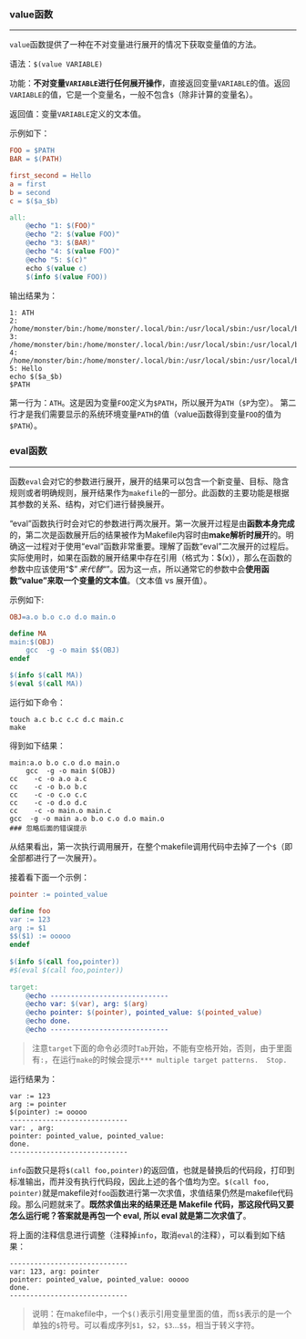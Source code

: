 ### value函数

---

`value`函数提供了一种在不对变量进行展开的情况下获取变量值的方法。

语法：`$(value VARIABLE)`

功能：**不对变量`VARIABLE`进行任何展开操作**，直接返回变量`VARIABLE`的值。返回`VARIABLE`的值，它是一个变量名，一般不包含`$`（除非计算的变量名）。

返回值：变量`VARIABLE`定义的文本值。

示例如下：

```makefile
FOO = $PATH
BAR = $(PATH)

first_second = Hello
a = first
b = second
c = $($a_$b)

all:
	@echo "1: $(FOO)"
	@echo "2: $(value FOO)"
	@echo "3: $(BAR)"
	@echo "4: $(value FOO)"
	@echo "5: $(c)"
	echo $(value c)
	$(info $(value FOO))
```

输出结果为：

```shell
1: ATH
2: /home/monster/bin:/home/monster/.local/bin:/usr/local/sbin:/usr/local/bin:/usr/sbin:/usr/bin:/sbin:/bin:/usr/games:/usr/local/games:/snap/bin
3: /home/monster/bin:/home/monster/.local/bin:/usr/local/sbin:/usr/local/bin:/usr/sbin:/usr/bin:/sbin:/bin:/usr/games:/usr/local/games:/snap/bin
4: /home/monster/bin:/home/monster/.local/bin:/usr/local/sbin:/usr/local/bin:/usr/sbin:/usr/bin:/sbin:/bin:/usr/games:/usr/local/games:/snap/bin
5: Hello
echo $($a_$b)
$PATH
```

第一行为：`ATH`。这是因为变量`FOO`定义为`$PATH`，所以展开为`ATH`（`$P`为空）。 第二行才是我们需要显示的系统环境变量`PATH`的值（value函数得到变量`FOO`的值为`$PATH`）。

### eval函数

---

函数`eval`会对它的参数进行展开，展开的结果可以包含一个新变量、目标、隐含规则或者明确规则，展开结果作为`makefile`的一部分。此函数的主要功能是根据其参数的关系、结构，对它们进行替换展开。

“eval”函数执行时会对它的参数进行两次展开。第一次展开过程是由**函数本身完成**的，第二次是函数展开后的结果被作为Makefile内容时由**make解析时展开**的。明确这一过程对于使用“eval”函数非常重要。理解了函数“eval”二次展开的过程后。实际使用时，如果在函数的展开结果中存在引用（格式为：\$(x)），那么在函数的参数中应该使用“$$”来代替“$”。因为这一点，所以通常它的参数中会**使用函数“value”来取一个变量的文本值**。（文本值 vs 展开值）。

示例如下:

```makefile
OBJ=a.o b.o c.o d.o main.o

define MA
main:$(OBJ)
	gcc  -g -o main $$(OBJ)
endef

$(info $(call MA))
$(eval $(call MA))
```

运行如下命令：

```shell
touch a.c b.c c.c d.c main.c
make
```

得到如下结果：

```shell
main:a.o b.o c.o d.o main.o
	gcc  -g -o main $(OBJ)
cc    -c -o a.o a.c
cc    -c -o b.o b.c
cc    -c -o c.o c.c
cc    -c -o d.o d.c
cc    -c -o main.o main.c
gcc  -g -o main a.o b.o c.o d.o main.o
### 忽略后面的错误提示
```

从结果看出，第一次执行调用展开，在整个makefile调用代码中去掉了一个`$`（即全部都进行了一次展开）。

接着看下面一个示例：

```makefile
pointer := pointed_value

define foo 
var := 123
arg := $1
$$($1) := ooooo
endef 
  
$(info $(call foo,pointer))
#$(eval $(call foo,pointer))
 
target:
	@echo -----------------------------
	@echo var: $(var), arg: $(arg)
	@echo pointer: $(pointer), pointed_value: $(pointed_value)
	@echo done.
	@echo -----------------------------
```

> 注意`target`下面的命令必须时`Tab`开始，不能有空格开始，否则，由于里面有`:`，在运行`make`的时候会提示`*** multiple target patterns.  Stop.`

运行结果为：

```shell
var := 123
arg := pointer
$(pointer) := ooooo
-----------------------------
var: , arg:
pointer: pointed_value, pointed_value:
done.
-----------------------------
```

`info`函数只是将`$(call foo,pointer)`的返回值，也就是替换后的代码段，打印到标准输出，而并没有执行代码段，因此上述的各个值均为空。`$(call foo, pointer)`就是makefile对`foo`函数进行第一次求值，求值结果仍然是makefile代码段。那么问题就来了。**既然求值出来的结果还是 Makefile 代码，那这段代码又要怎么运行呢？答案就是再包一个 eval, 所以 eval 就是第二次求值了**。

将上面的注释信息进行调整（注释掉`info`，取消`eval`的注释），可以看到如下结果：

```shell
-----------------------------
var: 123, arg: pointer
pointer: pointed_value, pointed_value: ooooo
done.
-----------------------------
```

> 说明：在makefile中，一个`$()`表示引用变量里面的值，而`$$`表示的是一个单独的`$`符号。可以看成序列`$1`，`$2`，`$3`...`$$`，相当于转义字符。

